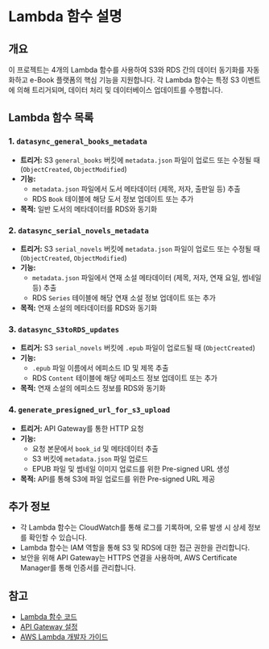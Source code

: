 # Lambda 함수 설명

## 개요

이 프로젝트는 4개의 Lambda 함수를 사용하여 S3와 RDS 간의 데이터 동기화를 자동화하고 e-Book 플랫폼의 핵심 기능을 지원합니다. 각 Lambda 함수는 특정 S3 이벤트에 의해 트리거되며, 데이터 처리 및 데이터베이스 업데이트를 수행합니다.

## Lambda 함수 목록

### 1. `datasync_general_books_metadata`

*   **트리거:** S3 `general_books` 버킷에 `metadata.json` 파일이 업로드 또는 수정될 때 (`ObjectCreated`, `ObjectModified`)
*   **기능:**
    *   `metadata.json` 파일에서 도서 메타데이터 (제목, 저자, 출판일 등) 추출
    *   RDS `Book` 테이블에 해당 도서 정보 업데이트 또는 추가
*   **목적:** 일반 도서의 메타데이터를 RDS와 동기화

### 2. `datasync_serial_novels_metadata`

*   **트리거:** S3 `serial_novels` 버킷에 `metadata.json` 파일이 업로드 또는 수정될 때 (`ObjectCreated`, `ObjectModified`)
*   **기능:**
    *   `metadata.json` 파일에서 연재 소설 메타데이터 (제목, 저자, 연재 요일, 썸네일 등) 추출
    *   RDS `Series` 테이블에 해당 연재 소설 정보 업데이트 또는 추가
*   **목적:** 연재 소설의 메타데이터를 RDS와 동기화

### 3. `datasync_S3toRDS_updates`

*   **트리거:** S3 `serial_novels` 버킷에 `.epub` 파일이 업로드될 때 (`ObjectCreated`)
*   **기능:**
    *   `.epub` 파일 이름에서 에피소드 ID 및 제목 추출
    *   RDS `Content` 테이블에 해당 에피소드 정보 업데이트 또는 추가
*   **목적:** 연재 소설의 에피소드 정보를 RDS와 동기화

### 4. `generate_presigned_url_for_s3_upload`

*   **트리거:** API Gateway를 통한 HTTP 요청
*   **기능:**
    *   요청 본문에서 `book_id` 및 메타데이터 추출
    *   S3 버킷에 `metadata.json` 파일 업로드
    *   EPUB 파일 및 썸네일 이미지 업로드를 위한 Pre-signed URL 생성
*   **목적:**  API를 통해 S3에 파일 업로드를 위한 Pre-signed URL 제공

## 추가 정보

*   각 Lambda 함수는 CloudWatch를 통해 로그를 기록하며, 오류 발생 시 상세 정보를 확인할 수 있습니다.
*   Lambda 함수는 IAM 역할을 통해 S3 및 RDS에 대한 접근 권한을 관리합니다.
*   보안을 위해 API Gateway는 HTTPS 연결을 사용하며, AWS Certificate Manager를 통해 인증서를 관리합니다.

## 참고

*   [Lambda 함수 코드](./lambda_functions)
*   [API Gateway 설정](./api_gateway)
*   [AWS Lambda 개발자 가이드](https://docs.aws.amazon.com/lambda/latest/dg/welcome.html)
